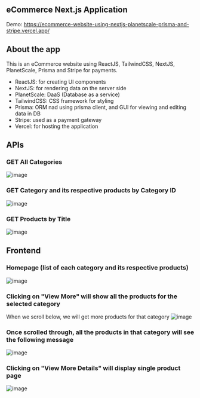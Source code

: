 ## eCommerce Next.js Application 

Demo: https://ecommerce-website-using-nextjs-planetscale-prisma-and-stripe.vercel.app/

## About the app

This is an eCommerce website using ReactJS, TailwindCSS, NextJS, PlanetScale, Prisma and Stripe for payments.

- ReactJS: for creating UI components
- NextJS: for rendering data on the server side
- PlanetScale: DaaS (Database as a service)
- TailwindCSS: CSS framework for styling
- Prisma: ORM nad using prisma client, and GUI for viewing and editing data in DB
- Stripe: used as a payment gateway 
- Vercel: for hosting the application

## APIs

### GET All Categories
![image](https://github.com/mansi-manhas/ecommerce-website-using-nextjs-planetscale-prisma-and-stripe/assets/18692751/523bb975-519b-4269-a8c4-68e25f2a8d54)

### GET Category and its respective products by Category ID
![image](https://github.com/mansi-manhas/ecommerce-website-using-nextjs-planetscale-prisma-and-stripe/assets/18692751/d4551371-ab1f-4ca1-bfd2-8087805c907d)

### GET Products by Title
![image](https://github.com/mansi-manhas/ecommerce-website-using-nextjs-planetscale-prisma-and-stripe/assets/18692751/6603f834-9e8b-4a84-9ee5-00ff9bf2a874)


## Frontend

### Homepage (list of each category and its respective products) 
![image](https://github.com/mansi-manhas/ecommerce-website-using-nextjs-planetscale-prisma-and-stripe/assets/18692751/2205b8ec-1a46-430d-8861-8633ca0e8509)

### Clicking on "View More" will show all the products for the selected category 
When we scroll below, we will get more products for that category
![image](https://github.com/mansi-manhas/ecommerce-website-using-nextjs-planetscale-prisma-and-stripe/assets/18692751/b06f1f87-ee8b-40c9-b978-68a35d11e1ac)

### Once scrolled through, all the products in that category will see the following message 
![image](https://github.com/mansi-manhas/ecommerce-website-using-nextjs-planetscale-prisma-and-stripe/assets/18692751/9bb5011c-f8e6-46f7-b9df-00343809c4a6)

### Clicking on "View More Details" will display single product page
![image](https://github.com/mansi-manhas/ecommerce-website-using-nextjs-planetscale-prisma-and-stripe/assets/18692751/1a155d8e-f8ee-48a5-a8d9-26ef1f84fdfc)

